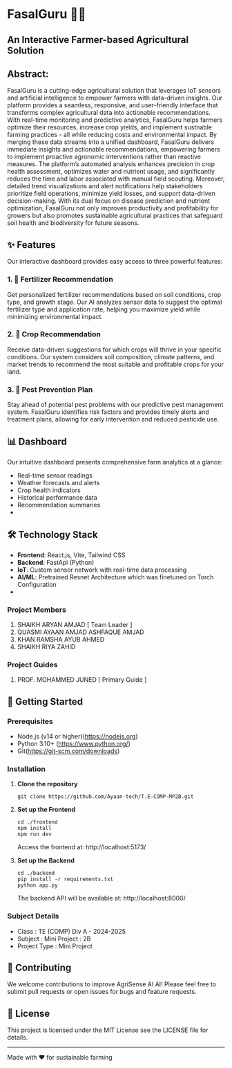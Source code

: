 # FasalGuru 🌱🚜

## An Interactive Farmer-based Agricultural Solution

## Abstract:
FasalGuru is a cutting-edge agricultural solution that leverages IoT sensors and artificial intelligence to empower farmers with data-driven insights. Our platform provides a seamless, responsive, and user-friendly interface that transforms complex agricultural data into actionable recommendations.
With real-time monitoring and predictive analytics, FasalGuru  helps farmers optimize their resources, increase crop yields, and implement sustnable farming practices - all while reducing costs and environmental impact.
By merging these data streams into a unified dashboard, FasalGuru delivers immediate insights and actionable recommendations, empowering farmers to implement proactive agronomic interventions rather than reactive measures. The platform’s automated analysis enhances precision in crop health assessment, optimizes water and nutrient usage, and significantly reduces the time and labor associated with manual field scouting. Moreover, detailed trend visualizations and alert notifications help stakeholders prioritize field operations, minimize yield losses, and support data-driven decision-making. With its dual focus on disease prediction and nutrient optimization, FasalGuru not only improves productivity and profitability for growers but also promotes sustainable agricultural practices that safeguard soil health and biodiversity for future seasons.

## ✨ Features

Our interactive dashboard provides easy access to three powerful features:

### 1. 🌿 Fertilizer Recommendation
Get personalized fertilizer recommendations based on soil conditions, crop type, and growth stage. Our AI analyzes sensor data to suggest the optimal fertilizer type and application rate, helping you maximize yield while minimizing environmental impact.

### 2. 🌾 Crop Recommendation
Receive data-driven suggestions for which crops will thrive in your specific conditions. Our system considers soil composition, climate patterns, and market trends to recommend the most suitable and profitable crops for your land.

### 3. 🐞 Pest Prevention Plan
Stay ahead of potential pest problems with our predictive pest management system. FasalGuru identifies risk factors and provides timely alerts and treatment plans, allowing for early intervention and reduced pesticide use.

## 📊 Dashboard

Our intuitive dashboard presents comprehensive farm analytics at a glance:
- Real-time sensor readings
- Weather forecasts and alerts
- Crop health indicators
- Historical performance data
- Recommendation summaries
- 
## 🛠️ Technology Stack

- **Frontend**: React.js, Vite, Tailwind CSS
- **Backend**: FastApi (Python)
- **IoT**: Custom sensor network with real-time data processing
- **AI/ML**: Pretrained Resnet Architecture which was finetuned on Torch Configuration
- 
### Project Members
1. SHAIKH ARYAN AMJAD  [ Team Leader ] 
2. QUASMI AYAAN AMJAD ASHFAQUE AMJAD 
3. KHAN RAMSHA AYUB AHMED 
4. SHAIKH RIYA ZAHID 

### Project Guides
1. PROF. MOHAMMED JUNED   [ Primary Guide ] 

## 🚀 Getting Started

### Prerequisites
- Node.js (v14 or higher)(https://nodejs.org)
- Python 3.10+ (https://www.python.org/)
- Git(https://git-scm.com/downloads)

### Installation

1. **Clone the repository**
   ```
   git clone https://github.com/Ayaan-tech/T.E-COMP-MP2B.git
   ```

2. **Set up the Frontend**
   ```
   cd ./frontend
   npm install
   npm run dev
   ```
   Access the frontend at: http://localhost:5173/

3. **Set up the Backend**
   ```
   cd ./backend
   pip install -r requirements.txt
   python app.py
   ```
   The backend API will be available at: http://localhost:8000/
   
### Subject Details
- Class : TE (COMP) Div A - 2024-2025
- Subject : Mini Project : 2B
- Project Type : Mini Project

## 🤝 Contributing

We welcome contributions to improve AgriSense AI AI! Please feel free to submit pull requests or open issues for bugs and feature requests.

## 📄 License

This project is licensed under the MIT License  see the LICENSE file for details.

---

Made with ❤️ for sustainable farming

